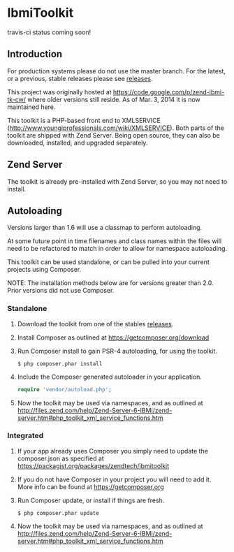 IbmiToolkit
==========

travis-ci status coming soon!

Introduction
------------

For production systems please do not use the master branch.  For the latest, or 
a previous, stable releases please see [releases](https://github.com/zendtech/IbmiToolkit/releases).

This project was originally hosted at https://code.google.com/p/zend-ibmi-tk-cw/ 
where older versions still reside. As of Mar. 3, 2014 it is now maintained here.

This toolkit is a PHP-based front end to XMLSERVICE (http://www.youngiprofessionals.com/wiki/XMLSERVICE). 
Both parts of the toolkit are shipped with Zend Server. Being open source, they 
can also be downloaded, installed, and upgraded separately.

Zend Server
-----------

The toolkit is already pre-installed with Zend Server, so you may not need to install.

Autoloading
------------

Versions larger than 1.6 will use a classmap to perform autoloading.

At some future point in time filenames and class names within the files will need 
to be refactored to match in order to allow for namespace autoloading.

This toolkit can be used standalone, or can be pulled into your current projects 
using Composer.

NOTE: The installation methods below are for versions greater than 2.0. Prior 
versions did not use Composer.

### Standalone

1. Download the toolkit from one of the stables [releases](https://github.com/zendtech/IbmiToolkit/releases).

2. Install Composer as outlined at https://getcomposer.org/download
    
3. Run Composer install to gain PSR-4 autoloading, for using the toolkit.
    
    ```console
    $ php composer.phar install
    ```

4. Include the Composer generated autoloader in your application.
    
    ```php
    require 'vendor/autoload.php';
    ```

5. Now the toolkit may be used via namespaces, and as outlined at http://files.zend.com/help/Zend-Server-6-IBMi/zend-server.htm#php_toolkit_xml_service_functions.htm

### Integrated

1. If your app already uses Composer you simply need to update the composer.json as specified at https://packagist.org/packages/zendtech/ibmitoolkit
    
2. If you do not have Composer in your project you will need to add it. More info can be found at https://getcomposer.org
    
3. Run Composer update, or install if things are fresh.
    
    ```console
    $ php composer.phar update
    ```

4. Now the toolkit may be used via namespaces, and as outlined at http://files.zend.com/help/Zend-Server-6-IBMi/zend-server.htm#php_toolkit_xml_service_functions.htm

